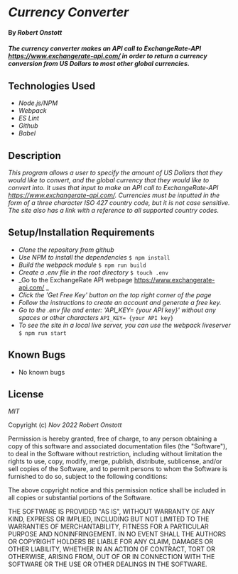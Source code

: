# _Currency Converter_

#### By _**Robert Onstott**_

#### _The currency converter makes an API call to ExchangeRate-API https://www.exchangerate-api.com/ in order to return a currency conversion from US Dollars to most other global currencies._

## Technologies Used

* _Node.js/NPM_
* _Webpack_
* _ES Lint_
* _Github_
* _Babel_

## Description

_This program allows a user to specify the amount of US Dollars that they would like to convert, and the global currency that they would like to convert into. It uses that input to make an API call to ExchangeRate-API https://www.exchangerate-api.com/. Currencies must be inputted in the form of a three character ISO 427 country code, but it is not case sensitive. The site also has a link with a reference to all supported country codes._

## Setup/Installation Requirements

* _Clone the repository from github_
* _Use NPM to install the dependencies_
  `$ npm install`
* _Build the webpack module_
  `$ npm run build`
* _Create a .env file in the root directory_
  `$ touch .env`
* _Go to the ExchangeRate API webpage https://www.exchangerate-api.com/ _
* _Click the 'Get Free Key' button on the top right corner of the page_
* _Follow the instructions to create an account and generate a free key._
* _Go to the .env file and enter: 'API_KEY= {your API key}' without any spaces or other characters_
  `API_KEY= {your API key}`
* _To see the site in a local live server, you can use the webpack liveserver_
  `$ npm run start`

## Known Bugs

* No known bugs

## License

_MIT_

Copyright (c) _Nov 2022_ _Robert Onstott_

Permission is hereby granted, free of charge, to any person obtaining a copy of this software and associated documentation files (the "Software"), to deal in the Software without restriction, including without limitation the rights to use, copy, modify, merge, publish, distribute, sublicense, and/or sell copies of the Software, and to permit persons to whom the Software is furnished to do so, subject to the following conditions:

The above copyright notice and this permission notice shall be included in all copies or substantial portions of the Software.

THE SOFTWARE IS PROVIDED "AS IS", WITHOUT WARRANTY OF ANY KIND, EXPRESS OR IMPLIED, INCLUDING BUT NOT LIMITED TO THE WARRANTIES OF MERCHANTABILITY, FITNESS FOR A PARTICULAR PURPOSE AND NONINFRINGEMENT. IN NO EVENT SHALL THE AUTHORS OR COPYRIGHT HOLDERS BE LIABLE FOR ANY CLAIM, DAMAGES OR OTHER LIABILITY, WHETHER IN AN ACTION OF CONTRACT, TORT OR OTHERWISE, ARISING FROM, OUT OF OR IN CONNECTION WITH THE SOFTWARE OR THE USE OR OTHER DEALINGS IN THE SOFTWARE.